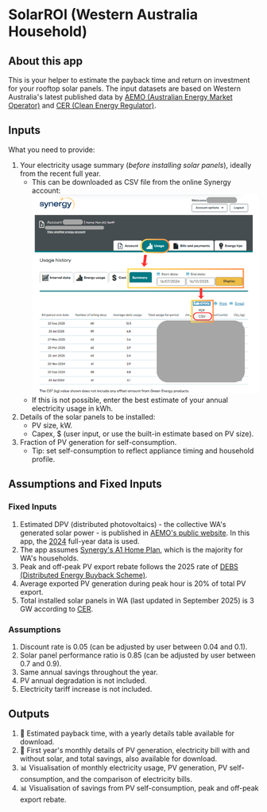 # SolarROI (Western Australia Household)

## About this app

This is your helper to estimate the payback time and return on investment for your rooftop solar panels. 
The input datasets are based on Western Australia's latest published data by [AEMO (Australian Energy Market Operator)](https://www.aemo.com.au/energy-systems/electricity/wholesale-electricity-market-wem/data-wem/market-data-wa) and [CER (Clean Energy Regulator)](https://cer.gov.au/markets/reports-and-data/small-scale-installation-postcode-data). 

## Inputs

What you need to provide:
1. Your electricity usage summary (*before installing solar panels*), ideally from the recent full year.
   * This can be downloaded as CSV file from the online Synergy account: ![Synergy account summary image](Synergy_Account_Summary.png)
   * If this is not possible, enter the best estimate of your annual electricity usage in kWh.
3. Details of the solar panels to be installed:
   * PV size, kW.
   * Capex, $ (user input, or use the built-in estimate based on PV size).
4. Fraction of PV generation for self-consumption.
   * Tip: set self-consumption to reflect appliance timing and household profile. 

## Assumptions and Fixed Inputs

### Fixed Inputs
1. Estimated DPV (distributed photovoltaics) - the collective WA's generated solar power - is published in [AEMO's public website](https://www.aemo.com.au/energy-systems/electricity/wholesale-electricity-market-wem/data-wem/market-data-wa). In this app, the [2024](https://data.wa.aemo.com.au/datafiles/distributed-pv/distributed-pv-2024.csv) full-year data is used.
2. The app assumes [Synergy's A1 Home Plan](https://www.synergy.net.au/Your-home/Energy-plans/Home-Plan-A1), which is the majority for WA's households.
3. Peak and off-peak PV export rebate follows the 2025 rate of [DEBS (Distributed Energy Buyback Scheme)](https://www.synergy.net.au/Your-home/Help-and-advice/Solar-credits-and-upgrades/What-will-be-the-DEBS-Buyback-rate). 
4. Average exported PV generation during peak hour is 20% of total PV export.
5. Total installed solar panels in WA (last updated in September 2025) is 3 GW according to [CER](https://cer.gov.au/document/sres-postcode-data-capacity-2011-to-present-and-totals).

### Assumptions
1. Discount rate is 0.05 (can be adjusted by user between 0.04 and 0.1).
2. Solar panel performance ratio is 0.85 (can be adjusted by user between 0.7 and 0.9).
3. Same annual savings throughout the year.
4. PV annual degradation is not included.
5. Electricity tariff increase is not included.

## Outputs
1. :date: Estimated payback time, with a yearly details table available for download.
2. :date: First year's monthly details of PV generation, electricity bill with and without solar, and total savings, also available for download.
3. :bar_chart: Visualisation of monthly electricity usage, PV generation, PV self-consumption, and the comparison of electricity bills.
4. :bar_chart: Visualisation of savings from PV self-consumption, peak and off-peak export rebate. 

